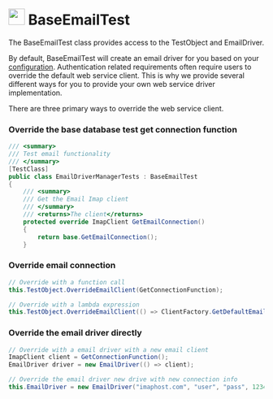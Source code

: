 # <img src="resources/maqslogo.ico" height="32" width="32"> BaseEmailTest
The BaseEmailTest class provides access to the TestObject and EmailDriver.

By default, BaseEmailTest will create an email driver for you based on your [configuration](MAQS_6/Email/EmailConfig.md). Authentication related requirements often require users to override the default web service client.  This is why we provide several different ways for you to provide your own web service driver implementation.

There are three primary ways to override the web service client.

### Override the base database test get connection function
```csharp
/// <summary>
/// Test email functionality
/// </summary>
[TestClass]
public class EmailDriverManagerTests : BaseEmailTest
{
    /// <summary>
    /// Get the Email Imap client
    /// </summary>
    /// <returns>The client</returns>
    protected override ImapClient GetEmailConnection()
    {
        return base.GetEmailConnection();
    }
```

### Override email connection
```csharp
// Override with a function call
this.TestObject.OverrideEmailClient(GetConnectionFunction);

// Override with a lambda expression
this.TestObject.OverrideEmailClient(() => ClientFactory.GetDefaultEmailClient());
```

### Override the email driver directly
```csharp
// Override with a email driver with a new email client
ImapClient client = GetConnectionFunction();
EmailDriver driver = new EmailDriver(() => client);

// Override the email driver new drive with new connection info
this.EmailDriver = new EmailDriver("imaphost.com", "user", "pass", 1234);
```